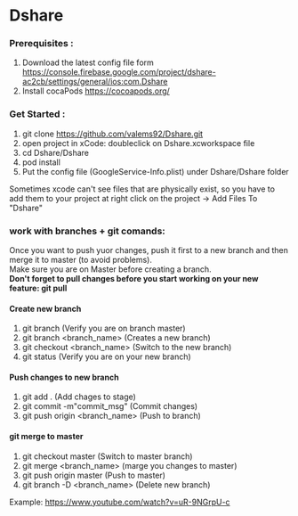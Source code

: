 # Dshare

### Prerequisites :
1. Download the latest config file form https://console.firebase.google.com/project/dshare-ac2cb/settings/general/ios:com.Dshare
2. Install cocaPods https://cocoapods.org/

### Get Started :
1. git clone https://github.com/valems92/Dshare.git
2. open project in xCode: doubleclick on Dshare.xcworkspace file
3. cd Dshare/Dshare
4. pod install
5. Put the config file (GoogleService-Info.plist) under Dshare/Dshare folder

Sometimes xcode can't see files that are physically exist, so you have to add them to your project at right click on the project -> Add Files To "Dshare"

### work with branches + git comands:
Once you want to push yuor changes, push it first to a new branch and then merge it to master (to avoid problems).  
Make sure you are on Master before creating a branch.  
**Don't forget to pull changes before you start working on your new feature: git pull**

#### Create new branch
1. git branch (Verify you are on branch master)
2. git branch <branch_name> (Creates a new branch)
3. git checkout <branch_name> (Switch to the new branch)
4. git status  (Verify you are on your new branch)

#### Push changes to new branch
1. git add . (Add chages to stage)
2. git commit -m"commit_msg" (Commit changes)
3. git push origin <branch_name> (Push to branch)

#### git merge to master
1. git checkout master (Switch to master branch)
2. git merge <branch_name> (marge you changes to master)
3. git push origin master (Push to master)
4. git branch -D <branch_name> (Delete new branch)

Example: https://www.youtube.com/watch?v=uR-9NGrpU-c

